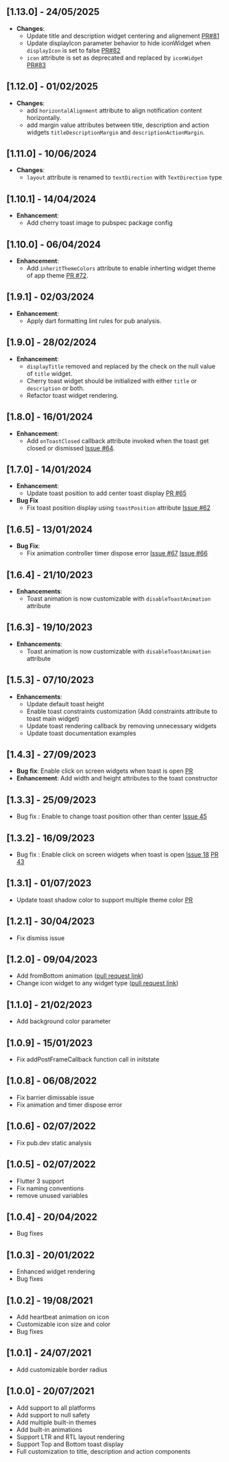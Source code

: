 ## [1.13.0] - 24/05/2025

- **Changes**:
  - Update title and description widget centering and alignement [PR#81](https://github.com/koukibadr/Cherry-Toast/pull/81)
  - Update displayIcon parameter behavior to hide iconWidget when `displayIcon` is set to false [PR#82](https://github.com/koukibadr/Cherry-Toast/pull/82)
  - `icon` attribute is set as deprecated and replaced by `iconWidget` [PR#83](https://github.com/koukibadr/Cherry-Toast/pull/83)

## [1.12.0] - 01/02/2025

- **Changes**:
  - add `horizontalAlignment` attribute to align notification content horizontally.
  - add margin value attributes between title, description and action widgets `titleDescriptionMargin` and `descriptionActionMargin`.

## [1.11.0] - 10/06/2024

- **Changes**:
  - `layout` attribute is renamed to `textDirection` with `TextDirection` type

## [1.10.1] - 14/04/2024

- **Enhancement**:
  - Add cherry toast image to pubspec package config

## [1.10.0] - 06/04/2024

- **Enhancement**:
  - Add `inheritThemeColors` attribute to enable inherting widget theme of app theme [PR #72](https://github.com/koukibadr/Cherry-Toast/pull/72).

## [1.9.1] - 02/03/2024

- **Enhancement**:
  - Apply dart formatting lint rules for pub analysis.

## [1.9.0] - 28/02/2024

- **Enhancement**:
  - `displayTitle` removed and replaced by the check on the null value of `title` widget.
  - Cherry toast widget should be initialized with either `title` or `description` or both.
  - Refactor toast widget rendering.

## [1.8.0] - 16/01/2024

- **Enhancement**:
  - Add `onToastClosed` callback attribute invoked when the toast get closed or dismissed [Issue #64](https://github.com/koukibadr/Cherry-Toast/issues/64).

## [1.7.0] - 14/01/2024

- **Enhancement**:
  - Update toast position to add center toast display [PR #65](https://github.com/koukibadr/Cherry-Toast/pull/65)
- **Bug Fix**
  - Fix toast position display using `toastPosition` attribute [Issue #62](https://github.com/koukibadr/Cherry-Toast/issues/62)

## [1.6.5] - 13/01/2024

- **Bug Fix**:
  - Fix animation controller timer dispose error [Issue #67](https://github.com/koukibadr/Cherry-Toast/issues/67) [Issue #66](https://github.com/koukibadr/Cherry-Toast/issues/66)

## [1.6.4] - 21/10/2023

- **Enhancements**:
  - Toast animation is now customizable with `disableToastAnimation` attribute

## [1.6.3] - 19/10/2023

- **Enhancements**:
  - Toast animation is now customizable with `disableToastAnimation` attribute

## [1.5.3] - 07/10/2023

- **Enhancements**:
  - Update default toast height
  - Enable toast constraints customization (Add constraints attribute to toast main widget)
  - Update toast rendering callback by removing unnecessary widgets
  - Update toast documentation examples

## [1.4.3] - 27/09/2023

- **Bug fix**: Enable click on screen widgets when toast is open [PR](https://github.com/koukibadr/Cherry-Toast/pull/47)
- **Enhancement**: Add width and height attributes to the toast constructor

## [1.3.3] - 25/09/2023

- Bug fix : Enable to change toast position other than center [Issue 45](https://github.com/koukibadr/Cherry-Toast/issues/45)

## [1.3.2] - 16/09/2023

- Bug fix : Enable click on screen widgets when toast is open [Issue 18](https://github.com/koukibadr/Cherry-Toast/issues/18) [PR 43](https://github.com/koukibadr/Cherry-Toast/pull/43)

## [1.3.1] - 01/07/2023

- Update toast shadow color to support multiple theme color [PR](https://github.com/koukibadr/Cherry-Toast/pull/41)

## [1.2.1] - 30/04/2023

- Fix dismiss issue

## [1.2.0] - 09/04/2023

- Add fromBottom animation ([pull request link](https://github.com/koukibadr/Cherry-Toast/pull/36))
- Change icon widget to any widget type ([pull request link](https://github.com/koukibadr/Cherry-Toast/pull/36))

## [1.1.0] - 21/02/2023

- Add background color parameter

## [1.0.9] - 15/01/2023

- Fix addPostFrameCallback function call in initstate

## [1.0.8] - 06/08/2022

- Fix barrier dimissable issue
- Fix animation and timer dispose error

## [1.0.6] - 02/07/2022

- Fix pub.dev static analysis

## [1.0.5] - 02/07/2022

- Flutter 3 support
- Fix naming conventions
- remove unused variables

## [1.0.4] - 20/04/2022

- Bug fixes

## [1.0.3] - 20/01/2022

- Enhanced widget rendering
- Bug fixes

## [1.0.2] - 19/08/2021

- Add heartbeat animation on icon
- Customizable icon size and color
- Bug fixes

## [1.0.1] - 24/07/2021

- Add customizable border radius

## [1.0.0] - 20/07/2021

- Add support to all platforms
- Add support to null safety
- Add multiple built-in themes
- Add built-in animations
- Support LTR and RTL layout rendering
- Support Top and Bottom toast display
- Full customization to title, description and action components
